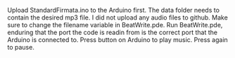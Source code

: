 Upload StandardFirmata.ino to the Arduino first.
The data folder needs to contain the desired mp3 file. I did not upload any audio files to github. Make sure to change the filename
variable in BeatWrite.pde.
Run BeatWrite.pde, enduring that the port the code is readin from is the correct port that the Arduino is connected to.
Press button on Arduino to play music. Press again to pause.
